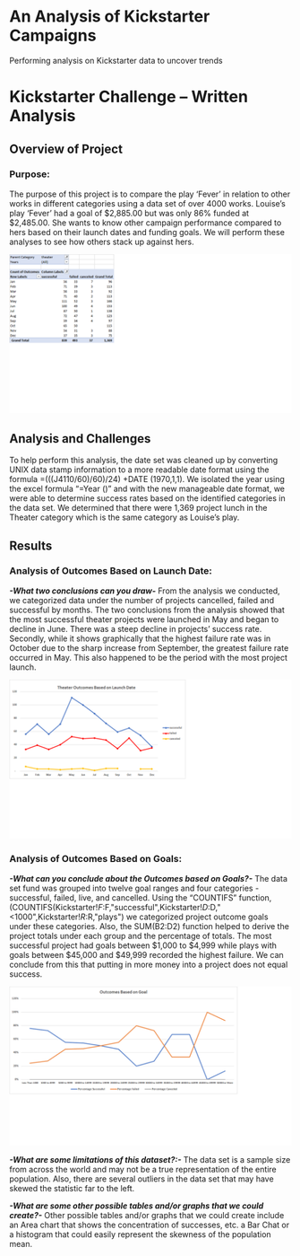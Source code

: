 # An Analysis of Kickstarter Campaigns
Performing analysis on Kickstarter data to uncover trends
# Kickstarter Challenge – Written Analysis

## Overview of Project

### Purpose:
The purpose of this project is to compare the play ‘Fever’ in relation to other works in different categories using a data set of over 4000 works. Louise’s play ‘Fever’ had a goal of $2,885.00 but was only 86% funded at $2,485.00. She wants to know other campaign performance compared to hers based on their launch dates and funding goals. We will perform these analyses to see how others stack up against hers.   

![](Table.png)

## Analysis and Challenges
To help perform this analysis, the date set was cleaned up by converting UNIX data stamp information to a more readable date format using the formula =(((J4110/60)/60)/24) +DATE (1970,1,1). We isolated the year using the excel formula “=Year ()” and with the new manageable date format, we were able to determine success rates based on the identified categories in the data set. We determined that there were 1,369 project lunch in the Theater category which is the same category as Louise’s play.

## Results
### Analysis of Outcomes Based on Launch Date:

***-What two conclusions can you draw-***
From the analysis we conducted, we categorized data under the number of projects cancelled, failed and successful by months. The two conclusions from the analysis showed that the most successful theater projects were launched in May and began to decline in June. There was a steep decline in projects’ success rate. Secondly, while it shows graphically that the highest failure rate was in October due to the sharp increase from September, the greatest failure rate occurred in May. This also happened to be the period with the most project launch.

![](Theater_Outcome_vs_Launch.png)

### Analysis of Outcomes Based on Goals:

***-What can you conclude about the Outcomes based on Goals?-***
The data set fund was grouped into twelve goal ranges and four categories - successful, failed, live, and cancelled. Using the “COUNTIFS” function, (COUNTIFS(Kickstarter!$F:$F,"successful",Kickstarter!$D:$D,"<1000",Kickstarter!$R:$R,"plays") we categorized project outcome goals under these categories. Also, the SUM(B2:D2) function helped to derive the project totals under each group and the percentage of totals. The most successful project had goals between $1,000 to $4,999 while plays with goals between $45,000 and $49,999 recorded the highest failure. We can conclude from this that putting in more money into a project does not equal success. 

![](Outcomes_vs_Goals.png)

***-What are some limitations of this dataset?:-*** 
The data set is a sample size from across the world and may not be a true representation of the entire population. Also, there are several outliers in the data set that may have skewed the statistic far to the left.

***-What are some other possible tables and/or graphs that we could create?-*** 
Other possible tables and/or graphs that we could create include an Area chart that shows the concentration of successes, etc. a Bar Chat or a histogram that could easily represent the skewness of the population mean.
